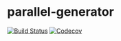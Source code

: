 # parallel-generator

[![Build Status](https://travis-ci.org/s-lyn/parallel-generator.svg?branch=master)](https://travis-ci.org/s-lyn/parallel-generator)
[![Codecov](https://codecov.io/gh/s-lyn/parallel-generator/branch/master/graph/badge.svg)](https://codecov.io/gh/s-lyn/parallel-generator)
